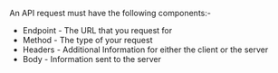
An API request must have the following components:-

- Endpoint - The URL that you request for
- Method - The type of your request
- Headers - Additional Information for either the client or the server
- Body - Information sent to the server
